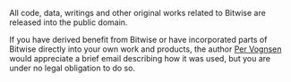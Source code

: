 All code, data, writings and other original works related to Bitwise are released into the public domain.

If you have derived benefit from Bitwise or have incorporated parts of Bitwise directly into your own work
and products, the author [Per Vognsen](per.vognsen@gmail.com) would appreciate a brief email describing
how it was used, but you are under no legal obligation to do so.
